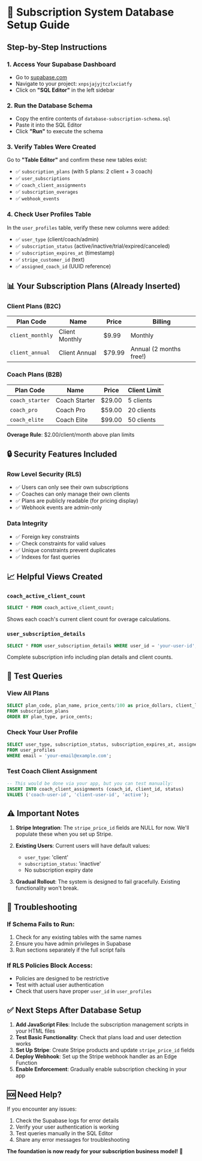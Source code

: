 # 🚀 Subscription System Database Setup Guide

## Step-by-Step Instructions

### 1. **Access Your Supabase Dashboard**
- Go to [supabase.com](https://supabase.com)
- Navigate to your project: `xnpsjajyjtczlxciatfy`
- Click on **"SQL Editor"** in the left sidebar

### 2. **Run the Database Schema**
- Copy the entire contents of `database-subscription-schema.sql`
- Paste it into the SQL Editor
- Click **"Run"** to execute the schema

### 3. **Verify Tables Were Created**
Go to **"Table Editor"** and confirm these new tables exist:
- ✅ `subscription_plans` (with 5 plans: 2 client + 3 coach)
- ✅ `user_subscriptions`
- ✅ `coach_client_assignments`
- ✅ `subscription_overages`  
- ✅ `webhook_events`

### 4. **Check User Profiles Table**
In the `user_profiles` table, verify these new columns were added:
- ✅ `user_type` (client/coach/admin)
- ✅ `subscription_status` (active/inactive/trial/expired/canceled)
- ✅ `subscription_expires_at` (timestamp)
- ✅ `stripe_customer_id` (text)
- ✅ `assigned_coach_id` (UUID reference)

## 📊 Your Subscription Plans (Already Inserted)

### **Client Plans (B2C)**
| Plan Code | Name | Price | Billing |
|-----------|------|-------|---------|
| `client_monthly` | Client Monthly | $9.99 | Monthly |
| `client_annual` | Client Annual | $79.99 | Annual (2 months free!) |

### **Coach Plans (B2B)**
| Plan Code | Name | Price | Client Limit |
|-----------|------|-------|--------------|
| `coach_starter` | Coach Starter | $29.00 | 5 clients |
| `coach_pro` | Coach Pro | $59.00 | 20 clients |
| `coach_elite` | Coach Elite | $99.00 | 50 clients |

**Overage Rule**: $2.00/client/month above plan limits

## 🔒 Security Features Included

### **Row Level Security (RLS)**
- ✅ Users can only see their own subscriptions
- ✅ Coaches can only manage their own clients
- ✅ Plans are publicly readable (for pricing display)
- ✅ Webhook events are admin-only

### **Data Integrity**
- ✅ Foreign key constraints
- ✅ Check constraints for valid values
- ✅ Unique constraints prevent duplicates
- ✅ Indexes for fast queries

## 📈 Helpful Views Created

### **`coach_active_client_count`**
```sql
SELECT * FROM coach_active_client_count;
```
Shows each coach's current client count for overage calculations.

### **`user_subscription_details`**
```sql  
SELECT * FROM user_subscription_details WHERE user_id = 'your-user-id';
```
Complete subscription info including plan details and client counts.

## 🧪 Test Queries

### **View All Plans**
```sql
SELECT plan_code, plan_name, price_cents/100 as price_dollars, client_limit 
FROM subscription_plans 
ORDER BY plan_type, price_cents;
```

### **Check Your User Profile**
```sql
SELECT user_type, subscription_status, subscription_expires_at, assigned_coach_id
FROM user_profiles 
WHERE email = 'your-email@example.com';
```

### **Test Coach Client Assignment**
```sql
-- This would be done via your app, but you can test manually:
INSERT INTO coach_client_assignments (coach_id, client_id, status)
VALUES ('coach-user-id', 'client-user-id', 'active');
```

## ⚠️ Important Notes

1. **Stripe Integration**: The `stripe_price_id` fields are NULL for now. We'll populate these when you set up Stripe.

2. **Existing Users**: Current users will have default values:
   - `user_type`: 'client'  
   - `subscription_status`: 'inactive'
   - No subscription expiry date

3. **Gradual Rollout**: The system is designed to fail gracefully. Existing functionality won't break.

## 🔧 Troubleshooting

### **If Schema Fails to Run:**
1. Check for any existing tables with the same names
2. Ensure you have admin privileges in Supabase  
3. Run sections separately if the full script fails

### **If RLS Policies Block Access:**
- Policies are designed to be restrictive
- Test with actual user authentication
- Check that users have proper `user_id` in `user_profiles`

## ✅ Next Steps After Database Setup

1. **Add JavaScript Files**: Include the subscription management scripts in your HTML files
2. **Test Basic Functionality**: Check that plans load and user detection works
3. **Set Up Stripe**: Create Stripe products and update `stripe_price_id` fields
4. **Deploy Webhook**: Set up the Stripe webhook handler as an Edge Function
5. **Enable Enforcement**: Gradually enable subscription checking in your app

## 🆘 Need Help?

If you encounter any issues:
1. Check the Supabase logs for error details
2. Verify your user authentication is working
3. Test queries manually in the SQL Editor
4. Share any error messages for troubleshooting

**The foundation is now ready for your subscription business model!** 🎉